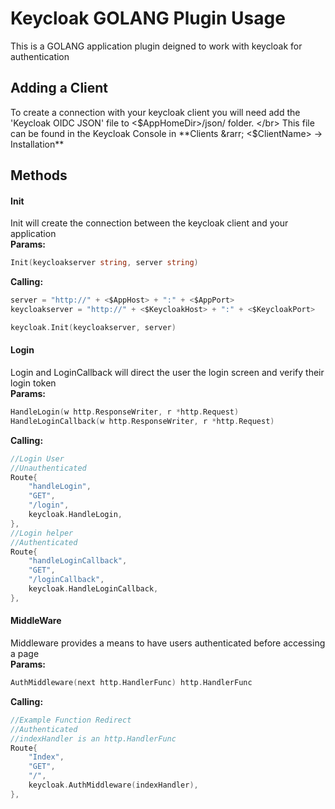 # Keycloak GOLANG Plugin Usage
This is a GOLANG application plugin deigned to work with keycloak for authentication

## Adding a Client
To create a connection with your keycloak client you will need add the 'Keycloak OIDC JSON' file to <$AppHomeDir>/json/ folder. </br>
This file can be found in the Keycloak Console in **Clients &rarr; <$ClientName> &rarr; Installation**

## Methods 
#### Init
Init will create the connection between the keycloak client and your application </br>
**Params:** 
```go
Init(keycloakserver string, server string)
```

**Calling:**
```go
server = "http://" + <$AppHost> + ":" + <$AppPort>
keycloakserver = "http://" + <$KeycloakHost> + ":" + <$KeycloakPort>

keycloak.Init(keycloakserver, server)
```

#### Login
Login and LoginCallback will direct the user the login screen and verify their login token </br>
**Params:** 
```go
HandleLogin(w http.ResponseWriter, r *http.Request)
HandleLoginCallback(w http.ResponseWriter, r *http.Request)
```

**Calling:**
```go
//Login User
//Unauthenticated
Route{
	"handleLogin",
	"GET",
	"/login",
	keycloak.HandleLogin,
},
//Login helper
//Authenticated
Route{
	"handleLoginCallback",
	"GET",
	"/loginCallback",
	keycloak.HandleLoginCallback,
},
```


#### MiddleWare
Middleware provides a means to have users authenticated before accessing a page </br>
**Params:** 
```go
AuthMiddleware(next http.HandlerFunc) http.HandlerFunc 
```

**Calling:**
```go
//Example Function Redirect
//Authenticated
//indexHandler is an http.HandlerFunc
Route{
	"Index",
	"GET",
	"/",
	keycloak.AuthMiddleware(indexHandler),
},
```